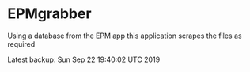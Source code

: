 # EPMgrabber
Using a database from the EPM app this application scrapes the files as required


Latest backup: Sun Sep 22 19:40:02 UTC 2019
